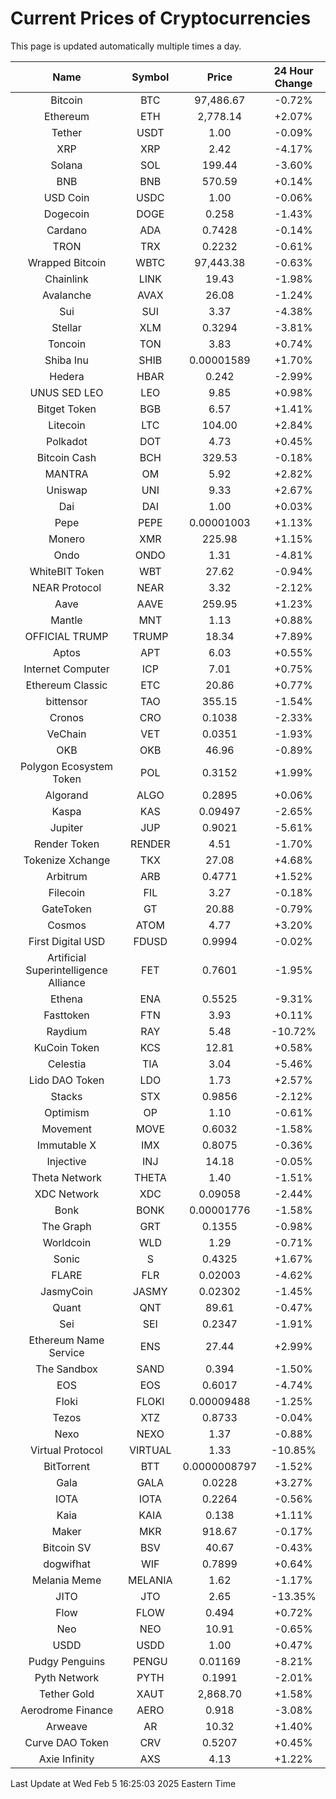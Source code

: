 # Current Prices of Cryptocurrencies
This page is updated automatically multiple times a day.

| Name | Symbol | Price | 24 Hour Change |
| :---: |:---:| :---: | :---: |
| Bitcoin | BTC | 97,486.67 | -0.72% |
| Ethereum | ETH | 2,778.14 | +2.07% |
| Tether | USDT | 1.00 | -0.09% |
| XRP | XRP | 2.42 | -4.17% |
| Solana | SOL | 199.44 | -3.60% |
| BNB | BNB | 570.59 | +0.14% |
| USD Coin | USDC | 1.00 | -0.06% |
| Dogecoin | DOGE | 0.258 | -1.43% |
| Cardano | ADA | 0.7428 | -0.14% |
| TRON | TRX | 0.2232 | -0.61% |
| Wrapped Bitcoin | WBTC | 97,443.38 | -0.63% |
| Chainlink | LINK | 19.43 | -1.98% |
| Avalanche | AVAX | 26.08 | -1.24% |
| Sui | SUI | 3.37 | -4.38% |
| Stellar | XLM | 0.3294 | -3.81% |
| Toncoin | TON | 3.83 | +0.74% |
| Shiba Inu | SHIB | 0.00001589 | +1.70% |
| Hedera | HBAR | 0.242 | -2.99% |
| UNUS SED LEO | LEO | 9.85 | +0.98% |
| Bitget Token | BGB | 6.57 | +1.41% |
| Litecoin | LTC | 104.00 | +2.84% |
| Polkadot | DOT | 4.73 | +0.45% |
| Bitcoin Cash | BCH | 329.53 | -0.18% |
| MANTRA | OM | 5.92 | +2.82% |
| Uniswap | UNI | 9.33 | +2.67% |
| Dai | DAI | 1.00 | +0.03% |
| Pepe | PEPE | 0.00001003 | +1.13% |
| Monero | XMR | 225.98 | +1.15% |
| Ondo | ONDO | 1.31 | -4.81% |
| WhiteBIT Token | WBT | 27.62 | -0.94% |
| NEAR Protocol | NEAR | 3.32 | -2.12% |
| Aave | AAVE | 259.95 | +1.23% |
| Mantle | MNT | 1.13 | +0.88% |
| OFFICIAL TRUMP | TRUMP | 18.34 | +7.89% |
| Aptos | APT | 6.03 | +0.55% |
| Internet Computer | ICP | 7.01 | +0.75% |
| Ethereum Classic | ETC | 20.86 | +0.77% |
| bittensor | TAO | 355.15 | -1.54% |
| Cronos | CRO | 0.1038 | -2.33% |
| VeChain | VET | 0.0351 | -1.93% |
| OKB | OKB | 46.96 | -0.89% |
| Polygon Ecosystem Token | POL | 0.3152 | +1.99% |
| Algorand | ALGO | 0.2895 | +0.06% |
| Kaspa | KAS | 0.09497 | -2.65% |
| Jupiter | JUP | 0.9021 | -5.61% |
| Render Token | RENDER | 4.51 | -1.70% |
| Tokenize Xchange | TKX | 27.08 | +4.68% |
| Arbitrum | ARB | 0.4771 | +1.52% |
| Filecoin | FIL | 3.27 | -0.18% |
| GateToken | GT | 20.88 | -0.79% |
| Cosmos | ATOM | 4.77 | +3.20% |
| First Digital USD | FDUSD | 0.9994 | -0.02% |
| Artificial Superintelligence Alliance | FET | 0.7601 | -1.95% |
| Ethena | ENA | 0.5525 | -9.31% |
| Fasttoken | FTN | 3.93 | +0.11% |
| Raydium | RAY | 5.48 | -10.72% |
| KuCoin Token | KCS | 12.81 | +0.58% |
| Celestia | TIA | 3.04 | -5.46% |
| Lido DAO Token | LDO | 1.73 | +2.57% |
| Stacks | STX | 0.9856 | -2.12% |
| Optimism | OP | 1.10 | -0.61% |
| Movement | MOVE | 0.6032 | -1.58% |
| Immutable X | IMX | 0.8075 | -0.36% |
| Injective | INJ | 14.18 | -0.05% |
| Theta Network | THETA | 1.40 | -1.51% |
| XDC Network | XDC | 0.09058 | -2.44% |
| Bonk | BONK | 0.00001776 | -1.58% |
| The Graph | GRT | 0.1355 | -0.98% |
| Worldcoin | WLD | 1.29 | -0.71% |
| Sonic | S | 0.4325 | +1.67% |
| FLARE | FLR | 0.02003 | -4.62% |
| JasmyCoin | JASMY | 0.02302 | -1.45% |
| Quant | QNT | 89.61 | -0.47% |
| Sei | SEI | 0.2347 | -1.91% |
| Ethereum Name Service | ENS | 27.44 | +2.99% |
| The Sandbox | SAND | 0.394 | -1.50% |
| EOS | EOS | 0.6017 | -4.74% |
| Floki | FLOKI | 0.00009488 | -1.25% |
| Tezos | XTZ | 0.8733 | -0.04% |
| Nexo | NEXO | 1.37 | -0.88% |
| Virtual Protocol | VIRTUAL | 1.33 | -10.85% |
| BitTorrent | BTT | 0.0000008797 | -1.52% |
| Gala | GALA | 0.0228 | +3.27% |
| IOTA | IOTA | 0.2264 | -0.56% |
| Kaia | KAIA | 0.138 | +1.11% |
| Maker | MKR | 918.67 | -0.17% |
| Bitcoin SV | BSV | 40.67 | -0.43% |
| dogwifhat | WIF | 0.7899 | +0.64% |
| Melania Meme | MELANIA | 1.62 | -1.17% |
| JITO | JTO | 2.65 | -13.35% |
| Flow | FLOW | 0.494 | +0.72% |
| Neo | NEO | 10.91 | -0.65% |
| USDD | USDD | 1.00 | +0.47% |
| Pudgy Penguins | PENGU | 0.01169 | -8.21% |
| Pyth Network | PYTH | 0.1991 | -2.01% |
| Tether Gold | XAUT | 2,868.70 | +1.58% |
| Aerodrome Finance | AERO | 0.918 | -3.08% |
| Arweave | AR | 10.32 | +1.40% |
| Curve DAO Token | CRV | 0.5207 | +0.45% |
| Axie Infinity | AXS | 4.13 | +1.22% |

Last Update at Wed Feb  5 16:25:03 2025 Eastern Time